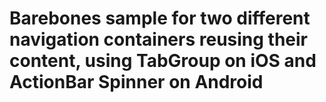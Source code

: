 Barebones sample for two different navigation containers reusing their content, using TabGroup on iOS and ActionBar Spinner on Android
==============================================